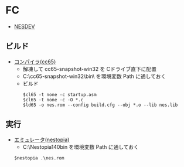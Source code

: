 # FC

- [NESDEV](https://www.nesdev.org/)

## ビルド
- [コンパイラ(cc65)](https://cc65.github.io/)
    - 解凍して cc65-snapshot-win32 を Cドライブ直下に配置
    - C:\cc65-snapshot-win32\bin\ を環境変数 Path に通しておく
    - ビルド
        ~~~
        $cl65 -t none -c startup.asm
        $cl65 -t none -c -O *.c
        $ld65 -o nes.rom --config build.cfg --obj *.o --lib nes.lib
        ~~~

## 実行
- [エミュレータ(nestopia)](http://nestopia.sourceforge.net/)
    - C:\Nestopia140bin を環境変数 Path に通しておく
    ~~~
    $nestopia .\nes.rom
    ~~~

<!--
-->